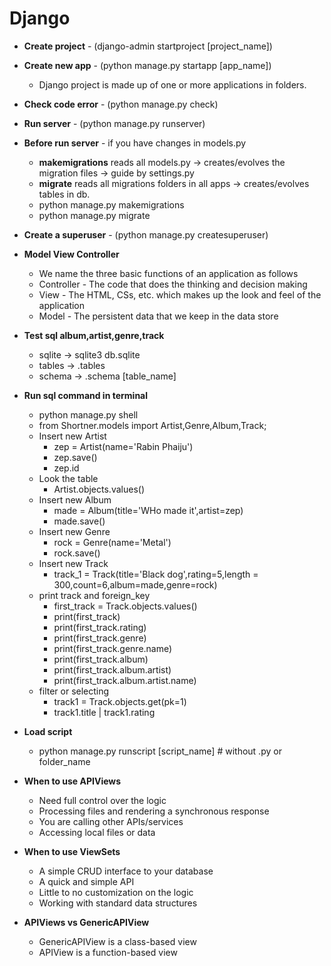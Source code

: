 # Django

- **Create project** - (django-admin startproject [project_name])

- **Create new app** - (python manage.py startapp [app_name])
  - Django project is made up of one or more applications in folders.

- **Check code error** - (python manage.py check)

- **Run server** - (python manage.py runserver)

- **Before run server** - if you have changes in models.py
  - **makemigrations** reads all models.py -> creates/evolves the migration files -> guide by settings.py
  - **migrate** reads all migrations folders in all apps -> creates/evolves tables in db.
  - python manage.py makemigrations
  - python manage.py migrate

- **Create a superuser** - (python manage.py createsuperuser)
  
- **Model View Controller**
  - We name the three basic functions of an application as follows
  - Controller - The code that does the thinking and decision making
  - View - The HTML, CSs, etc. which makes up the look and feel of the application
  - Model - The persistent data that we keep in the data store

- **Test sql album,artist,genre,track**
  - sqlite -> sqlite3 db.sqlite
  - tables -> .tables
  - schema -> .schema [table_name]

- **Run sql command in terminal**
  - python manage.py shell
  - from Shortner.models import Artist,Genre,Album,Track;
  - Insert new Artist
    - zep = Artist(name='Rabin Phaiju')
    - zep.save()
    - zep.id
  - Look the table
    - Artist.objects.values()
  - Insert new Album
    - made = Album(title='WHo made it',artist=zep)
    - made.save()
  - Insert new Genre
    - rock = Genre(name='Metal')
    - rock.save()
  - Insert new Track
    - track_1 = Track(title='Black dog',rating=5,length = 300,count=6,album=made,genre=rock)
  - print track and foreign_key
    - first_track = Track.objects.values()
    - print(first_track)
    - print(first_track.rating)
    - print(first_track.genre)
    - print(first_track.genre.name)
    - print(first_track.album)
    - print(first_track.album.artist)
    - print(first_track.album.artist.name)
  - filter or selecting
    - track1 = Track.objects.get(pk=1)
    - track1.title | track1.rating

- **Load script**
  - python manage.py runscript [script_name] # without .py or folder_name

- **When to use APIViews**
  - Need full control over the logic
  - Processing files and rendering a synchronous response
  - You are calling other APIs/services
  - Accessing local files or data

- **When to use ViewSets**
  - A simple CRUD interface to your database
  - A quick and simple API
  - Little to no customization on the logic
  - Working with standard data structures

- **APIViews vs GenericAPIView**
  - GenericAPIView is a class-based view
  - APIView is a function-based view

